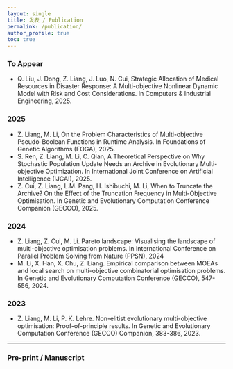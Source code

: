 ```yaml
---
layout: single
title: 发表 / Publication
permalink: /publication/
author_profile: true
toc: true
---
```


### To Appear
 - Q. Liu, J. Dong, Z. Liang, J. Luo, N. Cui, Strategic Allocation of Medical Resources in Disaster Response: A Multi-objective Nonlinear Dynamic Model with Risk and Cost Considerations. In Computers & Industrial Engineering, 2025.

### 2025
 - Z. Liang, M. Li, On the Problem Characteristics of Multi-objective Pseudo-Boolean Functions in Runtime Analysis. In Foundations of Genetic Algorithms (FOGA), 2025.
 - S. Ren, Z. Liang, M. Li, C. Qian, A Theoretical Perspective on Why Stochastic Population Update Needs an Archive in Evolutionary Multi-objective Optimization. In International Joint Conference on Artificial Intelligence (IJCAI), 2025.
 - Z. Cui, Z. Liang, L.M. Pang, H. Ishibuchi, M. Li, When to Truncate the Archive? On the Effect of the Truncation Frequency in Multi-Objective Optimisation. In Genetic and Evolutionary Computation Conference Companion (GECCO), 2025.
   
### 2024
 - Z. Liang, Z. Cui, M. Li. Pareto landscape: Visualising the landscape of multi-objective optimisation problems. In International Conference on Parallel Problem Solving from Nature (PPSN), 2024
 - M. Li, X. Han, X. Chu, Z. Liang. Empirical comparison between MOEAs and local search on multi-objective combinatorial optimisation problems. In Genetic and Evolutionary Computation Conference (GECCO), 547-556, 2024.

### 2023
 - Z. Liang,  M. Li, P. K. Lehre. Non-elitist evolutionary multi-objective optimisation: Proof-of-principle results. In Genetic and Evolutionary Computation Conference (GECCO) Companion, 383-386, 2023.
 
--- 

### Pre-print / Manuscript
